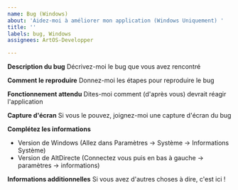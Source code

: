 ```yaml
---
name: Bug (Windows)
about: 'Aidez-moi à améliorer mon application (Windows Uniquement) '
title: ''
labels: bug, Windows
assignees: ArtOS-Developper

---
```


**Description du bug**
Décrivez-moi le bug que vous avez rencontré

**Comment le reproduire**
Donnez-moi les étapes pour reproduire le bug

**Fonctionnement attendu**
Dites-moi comment (d'après vous) devrait réagir l'application

**Capture d'écran**
Si vous le pouvez, joignez-moi une capture d'écran du bug

**Complétez les informations**
 - Version de Windows (Allez dans Paramètres → Système → Informations Système)
 - Version de AltDirecte (Connectez vous puis en bas à gauche → paramètres → informations)

**Informations additionnelles**
Si vous avez d'autres choses à dire, c'est ici !
